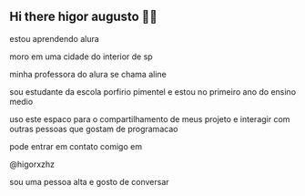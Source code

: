 ## Hi there higor augusto 👋💙
estou aprendendo alura 

moro em uma cidade do interior de sp

minha professora do alura se chama aline 

sou estudante da escola porfirio pimentel e estou no primeiro ano do ensino medio

uso este  espaco para o compartilhamento de meus projeto e interagir com outras pessoas que gostam de programacao 

pode entrar em contato comigo em 

@higorxzhz

sou uma pessoa alta e gosto de conversar 
